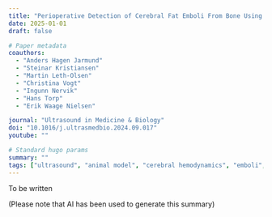 ```yaml
---
title: "Perioperative Detection of Cerebral Fat Emboli From Bone Using High-Frequency Doppler Ultrasound"
date: 2025-01-01
draft: false

# Paper metadata
coauthors:
  - "Anders Hagen Jarmund"
  - "Steinar Kristiansen"
  - "Martin Leth-Olsen"
  - "Christina Vogt"
  - "Ingunn Nervik"
  - "Hans Torp"
  - "Erik Waage Nielsen"

journal: "Ultrasound in Medicine & Biology"
doi: "10.1016/j.ultrasmedbio.2024.09.017"
youtube: ""

# Standard hugo params
summary: ""
tags: ["ultrasound", "animal model", "cerebral hemodynamics", "emboli", "surgery", "neodoppler"]
---
```


To be written

(Please note that AI has been used to generate this summary)